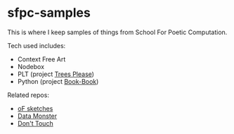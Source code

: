 sfpc-samples
============
This is where I keep samples of things from School For Poetic Computation. 

Tech used includes:
  * Context Free Art
  * Nodebox
  * PLT (project [Trees Please](http://sarahgp.com/ast/treesplease))
  * Python (project [Book-Book](http://sarahgp.com/projects/book-book))

Related repos:
 * [oF sketches](https://github.com/sarahgp/oFSketches)
 * [Data Monster](https://github.com/sarahgp/data-monster)
 * [Don't Touch](https://github.com/sarahgp/dont-touch)
